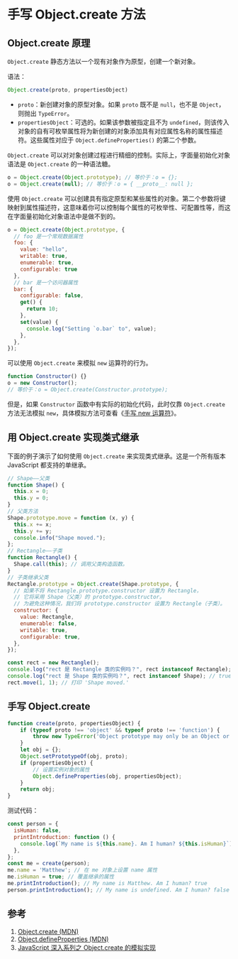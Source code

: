 # 手写 Object.create 方法

## Object.create 原理

`Object.create` 静态方法以一个现有对象作为原型，创建一个新对象。

语法：

```javascript
Object.create(proto, propertiesObject)
```

* `proto`：新创建对象的原型对象。如果 `proto` 既不是 `null`，也不是 `Object`，则抛出 `TypeError`。
* `propertiesObject`：可选的。如果该参数被指定且不为 `undefined`，则该传入对象的自有可枚举属性将为新创建的对象添加具有对应属性名称的属性描述符。这些属性对应于 `Object.defineProperties()` 的第二个参数。

`Object.create` 可以对对象创建过程进行精细的控制。实际上，字面量初始化对象语法是 `Object.create` 的一种语法糖。

```javascript
o = Object.create(Object.prototype); // 等价于：o = {};
o = Object.create(null); // 等价于：o = { __proto__: null };
```

使用 `Object.create` 可以创建具有指定原型和某些属性的对象。第二个参数将键映射到属性描述符，这意味着你可以控制每个属性的可枚举性、可配置性等，而这在字面量初始化对象语法中是做不到的。

```javascript
o = Object.create(Object.prototype, {
  // foo 是一个常规数据属性
  foo: {
    value: "hello",
    writable: true,
    enumerable: true,
    configurable: true
  },
  // bar 是一个访问器属性
  bar: {
    configurable: false,
    get() {
      return 10;
    },
    set(value) {
      console.log("Setting `o.bar` to", value);
    },
  },
});
```

可以使用 `Object.create` 来模拟 `new` 运算符的行为。

```javascript
function Constructor() {}
o = new Constructor();
// 等价于：o = Object.create(Constructor.prototype);
```

但是，如果 `Constructor` 函数中有实际的初始化代码，此时仅靠 `Object.create` 方法无法模拟 `new`，具体模拟方法可查看《[手写 new 运算符](./手写new运算符.md)》。

## 用 Object.create 实现类式继承

下面的例子演示了如何使用 `Object.create` 来实现类式继承。这是一个所有版本 JavaScript 都支持的单继承。

```javascript
// Shape——父类
function Shape() {
  this.x = 0;
  this.y = 0;
}
// 父类方法
Shape.prototype.move = function (x, y) {
  this.x += x;
  this.y += y;
  console.info("Shape moved.");
};
// Rectangle——子类
function Rectangle() {
  Shape.call(this); // 调用父类构造函数。
}
// 子类继承父类
Rectangle.prototype = Object.create(Shape.prototype, {
  // 如果不将 Rectangle.prototype.constructor 设置为 Rectangle，
  // 它将采用 Shape（父类）的 prototype.constructor。
  // 为避免这种情况，我们将 prototype.constructor 设置为 Rectangle（子类）。
  constructor: {
    value: Rectangle,
    enumerable: false,
    writable: true,
    configurable: true,
  },
});

const rect = new Rectangle();
console.log("rect 是 Rectangle 类的实例吗？", rect instanceof Rectangle); // true
console.log("rect 是 Shape 类的实例吗？", rect instanceof Shape); // true
rect.move(1, 1); // 打印 'Shape moved.'
```

## 手写 Object.create

```javascript
function create(proto, propertiesObject) {
    if (typeof proto !== 'object' && typeof proto !== 'function') {
        throw new TypeError('Object prototype may only be an Object or null')
    }
    let obj = {};
    Object.setPrototypeOf(obj, proto);
    if (propertiesObject) {
        // 设置实例对象的属性
        Object.defineProperties(obj, propertiesObject);
    }
    return obj;
}
```

测试代码：

```javascript
const person = {
  isHuman: false,
  printIntroduction: function () {
    console.log(`My name is ${this.name}. Am I human? ${this.isHuman}`);
  },
};
const me = create(person);
me.name = 'Matthew'; // 在 me 对象上设置 name 属性
me.isHuman = true; // 覆盖继承的属性
me.printIntroduction(); // My name is Matthew. Am I human? true
person.printIntroduction(); // My name is undefined. Am I human? false
```

## 参考

1. [Object.create (MDN)](https://developer.mozilla.org/zh-CN/docs/Web/JavaScript/Reference/Global_Objects/Object/create)
2. [Object.defineProperties (MDN)](https://developer.mozilla.org/zh-CN/docs/Web/JavaScript/Reference/Global_Objects/Object/defineProperties)
3. [JavaScript 深入系列之 Object.create 的模拟实现](https://github.com/yuanyuanbyte/Blog/issues/114)